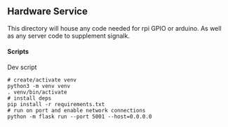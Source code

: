 ## Hardware Service
This directory will house any code needed for rpi GPIO or arduino. As well as any server code to supplement signalk.

#### Scripts

Dev script
```
# create/activate venv
python3 -m venv venv
. venv/bin/activate
# install deps
pip install -r requirements.txt
# run on port and enable network connections
python -m flask run --port 5001 --host=0.0.0.0
```
